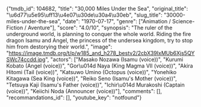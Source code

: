 {"tmdb_id": 104682, "title": "30,000 Miles Under the Sea", "original_title": "\u6d77\u5e95\uff13\u4e07\u30de\u30a4\u30eb", "slug_title": "30000-miles-under-the-sea", "date": "1970-07-17", "genre": ["Animation / Science-Fiction / Aventure"], "score": "4.0/10", "synopsis": "The ruler of the underground world, is planning to conquer the whole world. Riding the fire dragon Isamu and Angel, the princess of the undersea kingdom, try to stop him from destorying their world.", "image": "https://image.tmdb.org/t/p/w185_and_h278_bestv2/2cbX39IxMUb6Xjs5QYSWc74ccdd.jpg", "actors": ["Masako Nozawa (Isamu (voice))", "Kurumi Kobato (Angel (voice))", "Gor\u014d Naya (King Magma VII (voice))", "Akira Hitomi (Tail (voice))", "Katsuwo Umino (Octopus (voice))", "Yonehiko Kitagawa (Sea King (voice))", "Reiko Seno (Isamu's Mother (voice))", "Tetsuya Kaji (Isamu's Father (voice))", "Ichir\u014d Murakoshi (Captain (voice))", "Keiichi Noda (Announcer (voice))"], "comments": [], "recommandations_id": [], "youtube_key": "notfound"}
